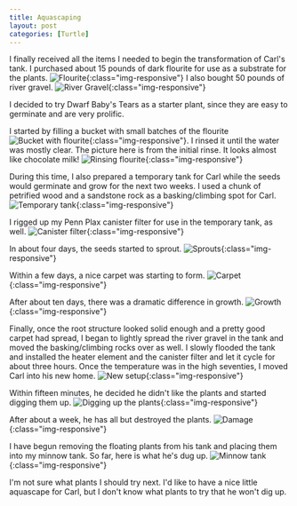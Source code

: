 ```yaml
---
title: Aquascaping
layout: post
categories: [Turtle]
---
```


I finally received all the items I needed to begin the transformation of Carl's tank. I purchased about 15 pounds of dark flourite for use as a substrate for the plants. ![Flourite](/assets/aquascaping202003/2020-03-05_13.36.40.jpeg){:class="img-responsive"} I also bought 50 pounds of river gravel. ![River Gravel](/assets/aquascaping202003/2020-03-05_13.37.01.jpeg){:class="img-responsive"}

<!--more-->

I decided to try Dwarf Baby's Tears as a starter plant, since they are easy to germinate and are very prolific. 

I started by filling a bucket with small batches of the flourite ![Bucket with flourite](/assets/aquascaping202003/2020-03-05_18.08.17.jpeg){:class="img-responsive"}. I rinsed it until the water was mostly clear. The picture here is from the initial rinse. It looks almost like chocolate milk! ![Rinsing flourite](/assets/aquascaping202003/2020-03-05_18.08.29.jpeg){:class="img-responsive"}

During this time, I also prepared a temporary tank for Carl while the seeds would germinate and grow for the next two weeks. I used a chunk of petrified wood and a sandstone rock as a basking/climbing spot for Carl. ![Temporary tank](/assets/aquascaping202003/2020-03-06_18.30.19.jpeg){:class="img-responsive"}

I rigged up my Penn Plax canister filter for use in the temporary tank, as well. ![Canister filter](/assets/aquascaping202003/2020-03-06_18.54.41.jpeg){:class="img-responsive"}

In about four days, the seeds started to sprout. ![Sprouts](/assets/aquascaping202003/2020-03-11_18.58.52.jpeg){:class="img-responsive"}

Within a few days, a nice carpet was starting to form. ![Carpet](/assets/aquascaping202003/2020-03-12_19.58.43.jpeg){:class="img-responsive"}

After about ten days, there was a dramatic difference in growth. ![Growth](/assets/aquascaping202003/2020-03-18_15.34.40.jpeg){:class="img-responsive"}

Finally, once the root structure looked solid enough and a pretty good carpet had spread, I began to lightly spread the river gravel in the tank and moved the basking/climbing rocks over as well. I slowly flooded the tank and installed the heater element and the canister filter and let it cycle for about three hours. Once the temperature was in the high seventies, I moved Carl into his new home. ![New setup](/assets/aquascaping202003/2020-03-18_16.04.22.jpeg){:class="img-responsive"}

Within fifteen minutes, he decided he didn't like the plants and started digging them up. ![Digging up the plants](/assets/aquascaping202003/2020-03-18_16.40.34.jpeg){:class="img-responsive"}

After about a week, he has all but destroyed the plants. ![Damage](/assets/aquascaping202003/2020-03-26_17.15.27.jpeg){:class="img-responsive"}

I have begun removing the floating plants from his tank and placing them into my minnow tank. So far, here is what he's dug up. ![Minnow tank](/assets/aquascaping202003/2020-03-26_17.15.19.jpeg){:class="img-responsive"}

I'm not sure what plants I should try next. I'd like to have a nice little aquascape for Carl, but I don't know what plants to try that he won't dig up.
